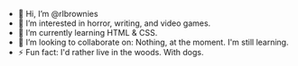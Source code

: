 - 👋 Hi, I’m @rlbrownies
- 👀 I’m interested in horror, writing, and video games.
- 🌱 I’m currently learning HTML & CSS.
- 💞️ I’m looking to collaborate on: Nothing, at the moment. I'm still learning.
- ⚡ Fun fact: I'd rather live in the woods. With dogs.

<!---
rlbrownies/rlbrownies is a ✨ special ✨ repository because its `README.md` (this file) appears on your GitHub profile.
You can click the Preview link to take a look at your changes.
--->
